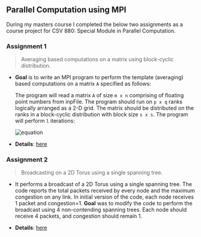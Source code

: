 ## Parallel Computation using MPI

During my masters course I completed the below two assignments as a course project for CSV 880: Special Module in Parallel Computation.

### Assignment 1
> Averaging based computations on a matrix using block-cyclic distribution. 

- **Goal** is to write an MPI program to perform the template (averaging) based computations on a matrix `A` specified as follows:

	The program will read a matrix `A` of size `m x n` comprising of floating point numbers from inpFile. The program should run on `p x q` ranks logically arranged as a 2-D grid. The matrix should be distributed on the ranks in a block-cyclic distribution with block size `s x s`. The program will perform `l` iterations: 

	![equation][Equation_embedding]


- **Details**: [here][Assignment1_doc]

### Assignment 2
> Broadcasting on a 2D Torus using a single spanning tree. 

- It performs a broadcast of a 2D Torus using a single spanning tree. The code reports the total packets received by every node and the maximum congestion on any link. In initial version of the code, each node receives 1 packet and congestion=1. **Goal** was to modify the code to perform the broadcast using 4 non-contending spanning trees. Each node should receive 4 packets, and congestion should remain 1.

- **Details**: [here][Assignment2_doc]


[Assignment1_doc]: https://github.com/vijaydaultani/CSV880/blob/master/assignment%201/docs/Assignment1.pdf

[Assignment2_doc]: https://github.com/vijaydaultani/CSV880/blob/master/assignment%202/docs/Assignment2.pdf

[Equation_embedding]: http://latex.codecogs.com/gif.latex?A[i][j]%20=%20\frac{a%20.%20A[i-1][j]%20+%20b%20.%20A[i][j-1]%20+%20c%20.%20A[i][j]%20+%20d%20.%20A[i][j+1]%20+%20e%20.%20A[i+1][j]%20}{a%20+%20b%20+%20c%20+%20d%20+%20e}